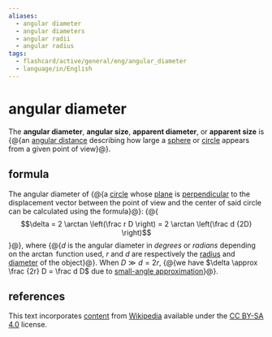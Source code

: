 ```yaml
---
aliases:
  - angular diameter
  - angular diameters
  - angular radii
  - angular radius
tags:
  - flashcard/active/general/eng/angular_diameter
  - language/in/English
---
```


# angular diameter

The __angular diameter__, __angular size__, __apparent diameter__, or __apparent size__ is {@{an [angular distance](angular%20distance.md) describing how large a [sphere](sphere.md) or [circle](circle.md) appears from a given point of view}@}. <!--SR:!2025-08-10,287,290-->

## formula

The angular diameter of {@{a [circle](circle.md) whose [plane](plane%20(geometry).md) is [perpendicular](perpendicular.md) to the displacement vector between the point of view and the center of said circle can be calculated using the formula}@}: {@{$$\delta = 2 \arctan \left(\frac r D \right) = 2 \arctan \left(\frac d {2D} \right)$$}@}, where {@{$d$ is the angular diameter in _degrees_ or _radians_ depending on the $\arctan$ function used, $r$ and $d$ are respectively the [radius](radius.md) and [diameter](diameter.md) of the object}@}. When $D \gg d = 2r$, {@{we have $\delta \approx \frac {2r} D = \frac d D$ due to [small-angle approximation](small-angle%20approximation.md)}@}. <!--SR:!2027-08-15,870,330!2025-06-10,221,270!2026-02-16,443,310!2028-04-25,1084,350-->

## references

This text incorporates [content](https://en.wikipedia.org/wiki/angular_diameter) from [Wikipedia](Wikipedia.md) available under the [CC BY-SA 4.0](https://creativecommons.org/licenses/by-sa/4.0/) license.
